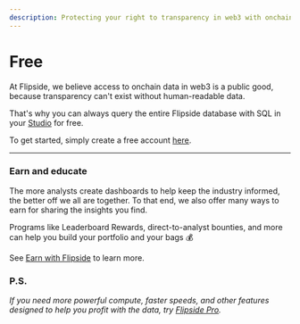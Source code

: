 ```yaml
---
description: Protecting your right to transparency in web3 with onchain data
---
```


# Free

At Flipside, we believe access to onchain data in web3 is a public good, because transparency can't exist without human-readable data.&#x20;

That's why you can always query the entire Flipside database with SQL in your [Studio](https://flipside.new) for free.

To get started, simply create a free account [here](https://flipsidecrypto.com).

***

### Earn and educate

The more analysts create dashboards to help keep the industry informed, the better off we all are together. To that end, we also offer many ways to earn for sharing the insights you find.

Programs like Leaderboard Rewards, direct-to-analyst bounties, and more can help you build your portfolio and your bags 💰

See [Earn with Flipside](../earn/analyst-rewards/) to learn more.



### P.S.

_If you need more powerful compute, faster speeds, and other features designed to help you profit with the data, try_ [_Flipside Pro_](https://app.gitbook.com/o/-LdEn7uFmFX9w2zbU4Eu/s/-LdEnDLYh6Su5z7LbnEZ/\~/changes/488/choose-your-flipside-tier/pro)_._
